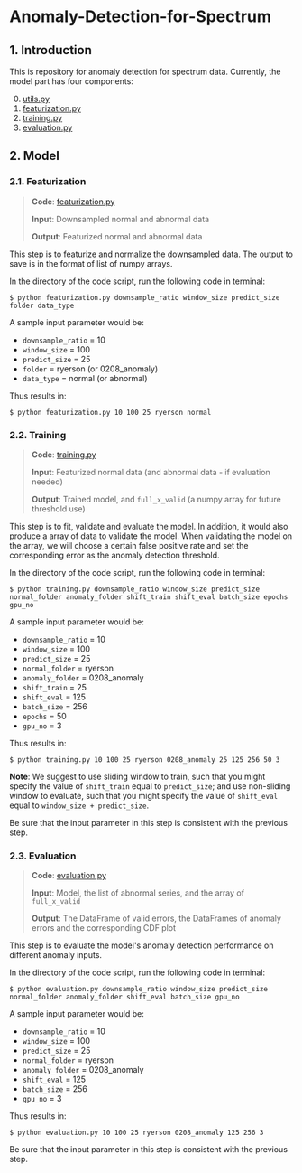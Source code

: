 # Anomaly-Detection-for-Spectrum
## 1. Introduction

This is repository for anomaly detection for spectrum data. Currently, the model part has four components:

0. [utils.py](https://github.com/ZIYU-DEEP/Anomaly-Detection-for-Spectrum/blob/master/code/model/utils.py)
1. [featurization.py](https://github.com/ZIYU-DEEP/Anomaly-Detection-for-Spectrum/blob/master/code/model/featurization.py)
2. [training.py](https://github.com/ZIYU-DEEP/Anomaly-Detection-for-Spectrum/blob/master/code/model/training.py)
3. [evaluation.py](https://github.com/ZIYU-DEEP/Anomaly-Detection-for-Spectrum/blob/master/code/model/evaluation.py)





## 2. Model

### 2.1. Featurization

> **Code**: [featurization.py](https://github.com/ZIYU-DEEP/Anomaly-Detection-for-Spectrum/blob/master/code/model/featurization.py)
>
> **Input**: Downsampled normal and abnormal data 
>
> **Output**: Featurized normal and abnormal data

This step is to featurize and normalize the downsampled data. The output to save is in the format of list of numpy arrays.

In the directory of the code script, run the following code in terminal:

```
$ python featurization.py downsample_ratio window_size predict_size folder data_type
```

A sample input parameter would be:

- `downsample_ratio` = 10
- `window_size` = 100
- `predict_size` = 25
- `folder` = ryerson (or 0208_anomaly)
- `data_type` = normal (or abnormal)

Thus results in:

```
$ python featurization.py 10 100 25 ryerson normal
```



### 2.2. Training

> **Code**: [training.py](https://github.com/ZIYU-DEEP/Anomaly-Detection-for-Spectrum/blob/master/code/model/training.py)
>
> **Input**: Featurized normal data (and abnormal data - if evaluation needed)
>
> **Output**: Trained model, and `full_x_valid` (a numpy array for future threshold use)

This step is to fit, validate and evaluate the model. In addition, it would also produce a array of data to validate the model. When validating the model on the array, we will  choose a certain false positive rate and set the corresponding error as the anomaly detection threshold.

In the directory of the code script, run the following code in terminal:

```
$ python training.py downsample_ratio window_size predict_size normal_folder anomaly_folder shift_train shift_eval batch_size epochs gpu_no
```

A sample input parameter would be:

- `downsample_ratio` = 10
- `window_size` = 100
- `predict_size` = 25
- `normal_folder` = ryerson
- `anomaly_folder` = 0208_anomaly
- `shift_train` = 25
- `shift_eval` = 125
- `batch_size` = 256
- `epochs` = 50
- `gpu_no` = 3

Thus results in:

```
$ python training.py 10 100 25 ryerson 0208_anomaly 25 125 256 50 3
```

**Note**: We suggest to use sliding window to train, such that you might specify the value of  `shift_train` equal to `predict_size`; and use non-sliding window to evaluate, such that you might specify the value of `shift_eval` equal to `window_size + predict_size`.

Be sure that the input parameter in this step is consistent with the previous step.



### 2.3. Evaluation

> **Code**: [evaluation.py](https://github.com/ZIYU-DEEP/Anomaly-Detection-for-Spectrum/blob/master/code/model/evaluation.py)
>
> **Input**: Model, the list of abnormal series, and the array of `full_x_valid`
>
> **Output**: The DataFrame of valid errors, the DataFrames of anomaly errors and the corresponding CDF plot

This step is to evaluate the model's anomaly detection performance on different anomaly inputs.

In the directory of the code script, run the following code in terminal:

```
$ python evaluation.py downsample_ratio window_size predict_size normal_folder anomaly_folder shift_eval batch_size gpu_no
```

A sample input parameter would be:

- `downsample_ratio` = 10
- `window_size` = 100
- `predict_size` = 25
- `normal_folder` = ryerson
- `anomaly_folder` = 0208_anomaly
- `shift_eval` = 125
- `batch_size` = 256
- `gpu_no` = 3

Thus results in:

```
$ python evaluation.py 10 100 25 ryerson 0208_anomaly 125 256 3
```

Be sure that the input parameter in this step is consistent with the previous step.